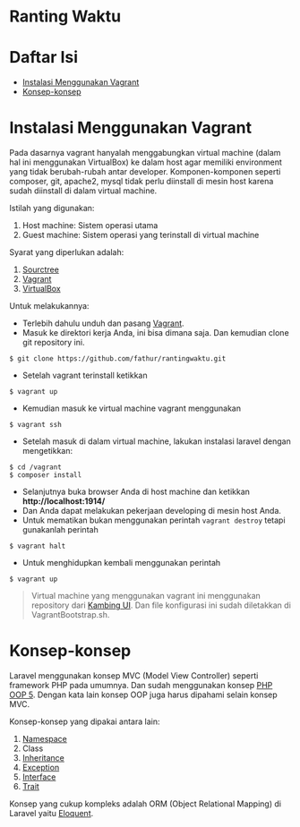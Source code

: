 Ranting Waktu
=============

# Daftar Isi

+ [Instalasi Menggunakan Vagrant](#instalasi-menggunakan-vagrant)
+ [Konsep-konsep](#konsep-konsep)

# Instalasi Menggunakan Vagrant

Pada dasarnya vagrant hanyalah menggabungkan virtual machine (dalam hal ini menggunakan VirtualBox) ke dalam host agar memiliki environment yang tidak berubah-rubah antar developer. Komponen-komponen seperti composer, git, apache2, mysql tidak perlu diinstall di mesin host karena sudah diinstall di dalam virtual machine.

Istilah yang digunakan:

1. Host machine: Sistem operasi utama
2. Guest machine: Sistem operasi yang terinstall di virtual machine

Syarat yang diperlukan adalah:

1. [Sourctree](http://www.sourcetreeapp.com/)
2. [Vagrant](http://vagrantup.com)
3. [VirtualBox](https://www.virtualbox.org/)

Untuk melakukannya:

+ Terlebih dahulu unduh dan pasang [Vagrant](http://vagrantup.com). 
+ Masuk ke direktori kerja Anda, ini bisa dimana saja. Dan kemudian clone git repository ini.
```
$ git clone https://github.com/fathur/rantingwaktu.git
```
+ Setelah vagrant terinstall ketikkan
```
$ vagrant up
```
+ Kemudian masuk ke virtual machine vagrant menggunakan
```
$ vagrant ssh
```
+ Setelah masuk di dalam virtual machine, lakukan instalasi laravel dengan mengetikkan:
```
$ cd /vagrant
$ composer install
```
+ Selanjutnya buka browser Anda di host machine dan ketikkan __http://localhost:1914/__
+ Dan Anda dapat melakukan pekerjaan developing di mesin host Anda.
+ Untuk mematikan bukan menggunakan perintah `vagrant destroy` tetapi gunakanlah perintah
```
$ vagrant halt
```
+ Untuk menghidupkan kembali menggunakan perintah
```
$ vagrant up
```

> Virtual machine yang menggunakan vagrant ini menggunakan repository dari [Kambing UI](http://kambing.ui.ac.id/).
> Dan file konfigurasi ini sudah diletakkan di VagrantBootstrap.sh.
 

# Konsep-konsep

Laravel menggunakan konsep MVC (Model View Controller) seperti framework PHP pada umumnya. Dan sudah menggunakan konsep [PHP OOP 5](http://php.net/manual/en/language.oop5.php). Dengan kata lain konsep OOP juga harus dipahami selain konsep MVC.

Konsep-konsep yang dipakai antara lain:

1. [Namespace](http://php.net/manual/en/language.namespaces.php)
2. Class
2. [Inheritance](http://php.net/manual/en/language.oop5.inheritance.php)
3. [Exception](http://php.net/manual/en/language.exceptions.php)
4. [Interface](http://php.net/manual/en/language.oop5.interfaces.php)
5. [Trait](http://php.net/manual/en/language.oop5.traits.php)

Konsep yang cukup kompleks adalah ORM (Object Relational Mapping) di Laravel yaitu [Eloquent](http://laravel.com/docs/eloquent).